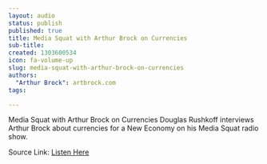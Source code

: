 ```yaml
---
layout: audio
status: publish
published: true
title: Media Squat with Arthur Brock on Currencies
sub-title:
created: 1303600534
icon: fa-volume-up
slug: media-squat-with-arthur-brock-on-currencies
authors:
  "Arthur Brock": artbrock.com
tags:

---
```

Media Squat with Arthur Brock on Currencies
Douglas Rushkoff interviews Arthur Brock about currencies for a New Economy on his Media Squat radio show.

Source Link:  [Listen Here](http://rushkoff.com/videoaudio/arthur-brock/)
